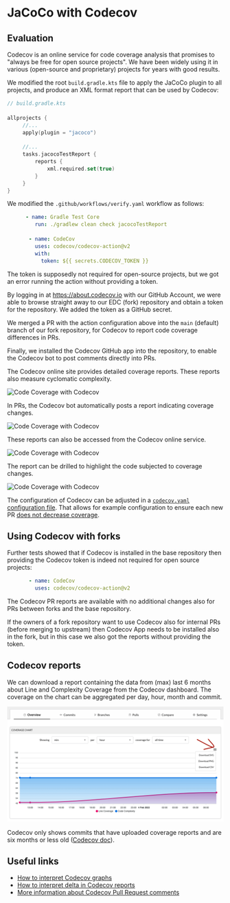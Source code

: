 # JaCoCo with Codecov

## Evaluation 

Codecov is an online service for code coverage analysis that promises to "always be free for open source projects". We have been widely using it in various (open-source and proprietary) projects for years with good results.

We modified the root `build.gradle.kts` file to apply the JaCoCo plugin to all projects, and produce an XML format report that can be used by Codecov:

```kotlin
// build.gradle.kts

allprojects {
     //...
     apply(plugin = "jacoco")
     
     //...
     tasks.jacocoTestReport {
         reports {
             xml.required.set(true)
         }
     }
}

```

We modified the `.github/workflows/verify.yaml` workflow as follows:

```yaml
      - name: Gradle Test Core
         run: ./gradlew clean check jacocoTestReport

       - name: CodeCov
         uses: codecov/codecov-action@v2
         with:
           token: ${{ secrets.CODECOV_TOKEN }}
```

The token is supposedly not required for open-source projects, but we got an error running the action without providing a token.

By logging in at https://about.codecov.io with our GitHub Account, we were able to browse straight away to our EDC (fork) repository and obtain a token for the repository. We added the token as a GitHub secret.

We merged a PR with the action configuration above into the `main` (default) branch of our fork repository, for Codecov to report code coverage differences in PRs.

Finally, we installed the Codecov GitHub app into the repository, to enable the Codecov bot to post comments directly into PRs.

The Codecov online site provides detailed coverage reports. These reports also measure cyclomatic complexity.

![Code Coverage with Codecov](../.attachments/code-coverage-codecov-summary.png)

In PRs, the Codecov bot automatically posts a report indicating coverage changes.

![Code Coverage with Codecov](../.attachments/code-coverage-codecov-pr-github.png)

These reports can also be accessed from the Codecov online service.

![Code Coverage with Codecov](../.attachments/code-coverage-codecov-pr.png)

The report can be drilled to highlight the code subjected to coverage changes.

![Code Coverage with Codecov](../.attachments/code-coverage-codecov-pr-detail.png)

The configuration of Codecov can be adjusted in a [`codecov.yaml` configuration file](https://docs.codecov.com/docs/codecov-yaml). That allows for example configuration to ensure each new PR [does not decrease coverage](https://docs.codecov.com/docs/common-recipe-list#increase-overall-coverage-on-each-pull-request).

## Using Codecov with forks

Further tests showed that if Codecov is installed in the base repository then providing the Codecov token is indeed not required for open source projects:

```yaml
       - name: CodeCov
         uses: codecov/codecov-action@v2
```

The Codecov PR reports are available with no additional changes also for PRs between forks and the base repository.

If the owners of a fork repository want to use Codecov also for internal PRs (before merging to upstream) then Codecov App needs to be installed also in the
fork, but in this case we also got the reports without providing the token. 

## Codecov reports

We can download a report containing the data from (max) last 6 months about Line and Complexity Coverage from the Codecov dashboard. 
The coverage on the chart can be aggregated per day, hour, month and commit.

![Code Coverage with Codecov](../.attachments/code-coverage-codecov-dashboard.png)

Codecov only shows commits that have uploaded coverage reports and are six months or less old ([Codecov doc](https://docs.codecov.com/docs/frequently-asked-questions#where-are-my-older-commits-my-project-dashboard-doesnt-show-any-commit-data-in-the-line-graph)).

## Useful links

- [How to interpret Codecov graphs](https://docs.codecov.com/docs/graphs)
- [How to interpret delta in Codecov reports](https://docs.codecov.com/docs/codecov-delta)
- [More information about Codecov Pull Request comments](https://docs.codecov.com/docs/pull-request-comments)

